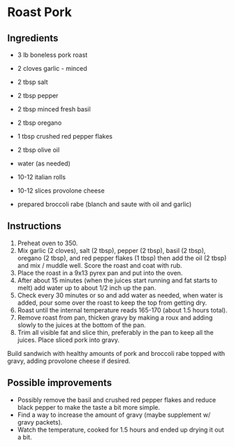 # Roast Pork

## Ingredients
* 3 lb boneless pork roast

* 2 cloves garlic - minced
* 2 tbsp salt
* 2 tbsp pepper
* 2 tbsp minced fresh basil
* 2 tbsp oregano
* 1 tbsp crushed red pepper flakes

* 2 tbsp olive oil

* water (as needed)

* 10-12 italian rolls
* 10-12 slices provolone cheese

* prepared broccoli rabe (blanch and saute with oil and garlic)

## Instructions
1. Preheat oven to 350.
1. Mix garlic (2 cloves), salt (2 tbsp), pepper (2 tbsp), basil (2 tbsp), oregano (2 tbsp), and red pepper flakes (1 tbsp) then add the oil (2 tbsp) and mix / muddle well. Score the roast and coat with rub.
1. Place the roast in a 9x13 pyrex pan and put into the oven.
1. After about 15 minutes (when the juices start running and fat starts to melt) add water up to about 1/2 inch up the pan.
1. Check every 30 minutes or so and add water as needed, when water is added, pour some over the roast to keep the top from getting dry.
1. Roast until the internal temperature reads 165-170 (about 1.5 hours total).
1. Remove roast from pan, thicken gravy by making a roux and adding slowly to the juices at the bottom of the pan.
1. Trim all visible fat and slice thin, preferably in the pan to keep all the juices. Place sliced pork into gravy.

Build sandwich with healthy amounts of pork and broccoli rabe topped with gravy, adding provolone cheese if desired.

## Possible improvements
* Possibly remove the basil and crushed red pepper flakes and reduce black pepper to make the taste a bit more simple.
*  Find a way to increase the amount of gravy (maybe supplement w/ gravy packets).
*  Watch the temperature, cooked for 1.5 hours and ended up drying it out a bit.
